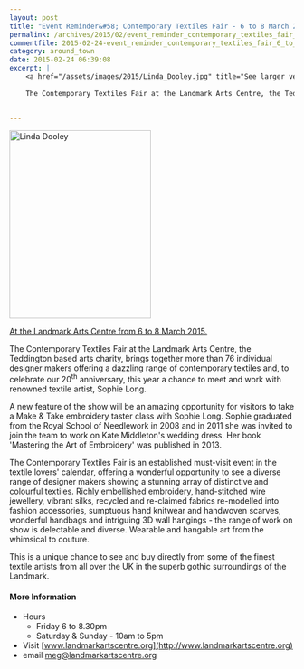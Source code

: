```yaml
---
layout: post
title: "Event Reminder&#58; Contemporary Textiles Fair - 6 to 8 March 2015"
permalink: /archives/2015/02/event_reminder_contemporary_textiles_fair_6_to_8_m.html
commentfile: 2015-02-24-event_reminder_contemporary_textiles_fair_6_to_8_m
category: around_town
date: 2015-02-24 06:39:08
excerpt: |
    <a href="/assets/images/2015/Linda_Dooley.jpg" title="See larger version of - Linda Dooley"><img src="/assets/images/2015/Linda_Dooley_thumb.jpg" width="150" height="200" alt="Linda Dooley" class="photo right" /></a>
    
    The Contemporary Textiles Fair at the Landmark Arts Centre, the Teddington based arts charity, brings together more than 76 individual designer makers offering a dazzling range of contemporary textiles and, to celebrate our 20<sup>th</sup> anniversary, this year a chance to meet and work with renowned textile artist, Sophie Long.
    

---
```


<a href="/assets/images/2015/Linda_Dooley.jpg" title="See larger version of - Linda Dooley"><img src="/assets/images/2015/Linda_Dooley_thumb.jpg" width="250" height="333" alt="Linda Dooley" class="photo right" /></a>

[At the Landmark Arts Centre from 6 to 8 March 2015.](https://stmargarets.london/event/fair/200705144892)

The Contemporary Textiles Fair at the Landmark Arts Centre, the Teddington based arts charity, brings together more than 76 individual designer makers offering a dazzling range of contemporary textiles and, to celebrate our 20<sup>th</sup> anniversary, this year a chance to meet and work with renowned textile artist, Sophie Long.

A new feature of the show will be an amazing opportunity for visitors to take a Make & Take embroidery taster class with Sophie Long. Sophie graduated from the Royal School of Needlework in 2008 and in 2011 she was invited to join the team to work on Kate Middleton's wedding dress. Her book 'Mastering the Art of Embroidery' was published in 2013.

The Contemporary Textiles Fair is an established must-visit event in the textile lovers' calendar, offering a wonderful opportunity to see a diverse range of designer makers showing a stunning array of distinctive and colourful textiles. Richly embellished embroidery, hand-stitched wire jewellery, vibrant silks, recycled and re-claimed fabrics re-modelled into fashion accessories, sumptuous hand knitwear and handwoven scarves, wonderful handbags and intriguing 3D wall hangings - the range of work on show is delectable and diverse. Wearable and hangable art from the whimsical to couture.

This is a unique chance to see and buy directly from some of the finest textile artists from all over the UK in the superb gothic surroundings of the Landmark.

#### More Information

-   Hours
    -   Friday 6 to 8.30pm
    -   Saturday & Sunday - 10am to 5pm
-   Visit [www.landmarkartscentre.org](http://www.landmarkartscentre.org)
-   email <meg@landmarkartscentre.org>
